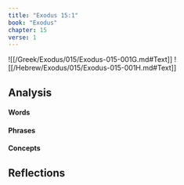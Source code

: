 ```yaml
---
title: "Exodus 15:1"
book: "Exodus"
chapter: 15
verse: 1
---
```

![[/Greek/Exodus/015/Exodus-015-001G.md#Text]]
![[/Hebrew/Exodus/015/Exodus-015-001H.md#Text]]

## Analysis

#### Words

#### Phrases

#### Concepts

## Reflections

